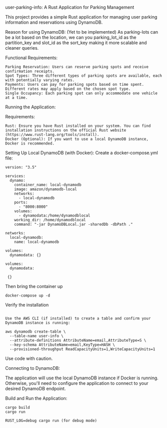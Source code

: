 user-parking-info: A Rust Application for Parking Management

This project provides a simple Rust application for managing user parking information and reservations using DynamoDB.

Reason for using DynamoDB:
(Yet to be implemented)
As parking-lots can be a lot based on the location, we can you parking_lot_id as the partition_key and slot_id as the sort_key making it more scalable and cleaner queries.

Functional Requirements:

    Parking Reservation: Users can reserve parking spots and receive confirmation receipts.
    Spot Types: Three different types of parking spots are available, each with potentially varying rates.
    Payments: Users can pay for parking spots based on time spent. Different rates may apply based on the chosen spot type.
    Single Occupancy: Each parking spot can only accommodate one vehicle at a time.

Running the Application:

Requirements:

    Rust: Ensure you have Rust installed on your system. You can find installation instructions on the official Rust website (https://www.rust-lang.org/tools/install).
    Docker (Optional): If you want to use a local DynamoDB instance, Docker is recommended.

Setting Up Local DynamoDB (with Docker): Create a docker-compose.yml file:
```
version: "3.5"

services:
  dynamo:
    container_name: local-dynamodb
    image: amazon/dynamodb-local
    networks:
      - local-dynamodb
    ports:
      - "8000:8000"
    volumes:
      - dynamodata:/home/dynamodblocal
    working_dir: /home/dynamodblocal
    command: "-jar DynamoDBLocal.jar -sharedDb -dbPath ."

networks:
  local-dynamodb:
    name: local-dynamodb

volumes:
  dynamodata: {}

volumes:
  dynamodata:  

 {}
```

Then bring the container up

```
docker-compose up -d

```

Verify the installation

```

Use the AWS CLI (if installed) to create a table and confirm your DynamoDB instance is running:

aws dynamodb create-table \
  --table-name user-info \
  --attribute-definitions AttributeName=email,AttributeType=S \
  --key-schema AttributeName=email,KeyType=HASH \
  --provisioned-throughput ReadCapacityUnits=1,WriteCapacityUnits=1

```


Use code with caution.

Connecting to DynamoDB:

The application will use the local DynamoDB instance if Docker is running. Otherwise, you'll need to configure the application to connect to your desired DynamoDB endpoint.

Build and Run the Application:

```
cargo build
cargo run

RUST_LOG=debug cargo run (for debug mode)
```
